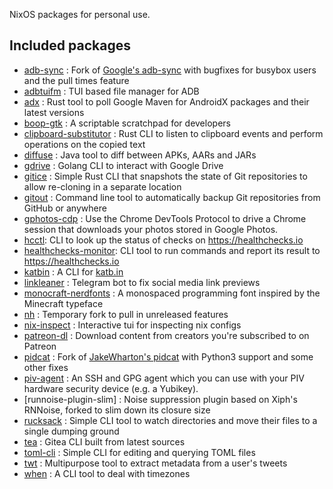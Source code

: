 NixOS packages for personal use.

## Included packages

- [adb-sync] : Fork of [Google's adb-sync] with bugfixes for busybox users and the pull times feature
- [adbtuifm] : TUI based file manager for ADB
- [adx] : Rust tool to poll Google Maven for AndroidX packages and their latest versions
- [boop-gtk] : A scriptable scratchpad for developers
- [clipboard-substitutor] : Rust CLI to listen to clipboard events and perform operations on the copied text
- [diffuse] : Java tool to diff between APKs, AARs and JARs
- [gdrive] : Golang CLI to interact with Google Drive
- [gitice] : Simple Rust CLI that snapshots the state of Git repositories to allow re-cloning in a separate location
- [gitout] : Command line tool to automatically backup Git repositories from GitHub or anywhere
- [gphotos-cdp] : Use the Chrome DevTools Protocol to drive a Chrome session that downloads your photos stored in Google Photos.
- [hcctl]: CLI to look up the status of checks on https://healthchecks.io
- [healthchecks-monitor]: CLI tool to run commands and report its result to https://healthchecks.io
- [katbin] : A CLI for [katb.in]
- [linkleaner] : Telegram bot to fix social media link previews
- [monocraft-nerdfonts] : A monospaced programming font inspired by the Minecraft typeface
- [nh] : Temporary fork to pull in unreleased features
- [nix-inspect] : Interactive tui for inspecting nix configs
- [patreon-dl] : Download content from creators you're subscribed to on Patreon
- [pidcat] : Fork of [JakeWharton's pidcat] with Python3 support and some other fixes
- [piv-agent] : An SSH and GPG agent which you can use with your PIV hardware security device (e.g. a Yubikey).
- [runnoise-plugin-slim] : Noise suppression plugin based on Xiph's RNNoise, forked to slim down its closure size
- [rucksack] : Simple CLI tool to watch directories and move their files to a single dumping ground
- [tea] : Gitea CLI built from latest sources
- [toml-cli] : Simple CLI for editing and querying TOML files
- [twt] : Multipurpose tool to extract metadata from a user's tweets
- [when] : A CLI tool to deal with timezones

[adb-sync]: https://msfjarvis.dev/g/adb-sync
[adbtuifm]: https://github.com/darkhz/adbtuifm
[adx]: https://msfjarvis.dev/g/androidx-release-watcher
[boop-gtk]: https://msfjarvis.dev/g/boop-gtk
[clipboard-substitutor]: https://msfjarvis.dev/g/clipboard-substitutor
[diffuse]: https://github.com/JakeWharton/diffuse
[gdrive]: https://msfjarvis.dev/g/gdrive
[gitice]: https://msfjarvis.dev/g/gitice
[gitout]: https://msfjarvis.dev/g/gitout
[google's adb-sync]: https://github.com/google/adb-sync
[gphotos-cdp]: https://msfjarvis.dev/g/gphotos-cdp
[hcctl]: https://msfjarvis.dev/g/healthchecks-rs
[healthchecks-monitor]: https://msfjarvis.dev/g/healthchecks-rs
[jakewharton's pidcat]: https://github.com/JakeWharton/pidcat
[katb.in]: https://katb.in
[katbin]: https://github.com/SphericalKat/katbin-cli
[linkleaner]: https://msfjarvis.dev/g/linkleaner
[monocraft-nerdfonts]: https://github.com/IdreesInc/Monocraft
[nh]: https://github.com/viperml/nh
[nix-inspect]: https://github.com/bluskript/nix-inspect
[patreon-dl]: https://github.com/PrivateGER/patreon-dl
[pidcat]: https://msfjarvis.dev/g/pidcat
[piv-agent]: https://github.com/smlx/piv-agent
[rnnoise-plugin-slim]: https://github.com/werman/noise-suppression-for-voice
[rucksack]: https://msfjarvis.dev/g/rucksack
[tea]: https://gitea.com/gitea/tea
[toml-cli]: https://github.com/gnprice/toml-cli
[twt]: https://msfjarvis.dev/g/twt
[when]: https://github.com/mitsuhiko/when
